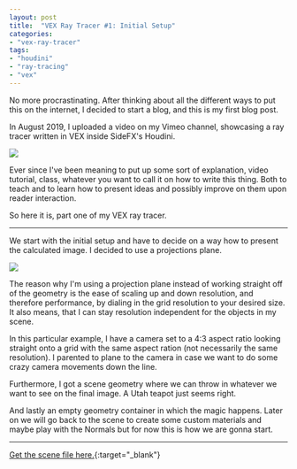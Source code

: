 ```yaml
---
layout: post
title:  "VEX Ray Tracer #1: Initial Setup"
categories:
- "vex-ray-tracer"
tags:
- "houdini"
- "ray-tracing"
- "vex"
---
```


No more procrastinating. After thinking about all the different ways to put this on the internet, I decided to start a blog, and this is my first blog post.

In August 2019, I uploaded a video on my Vimeo channel, showcasing a ray tracer written in VEX inside SideFX's Houdini.

[![](https://i.vimeocdn.com/filter/overlay?src0=https%3A%2F%2Fi.vimeocdn.com%2Fvideo%2F807849353_1280x720.jpg&src1=https%3A%2F%2Ff.vimeocdn.com%2Fimages_v6%2Fshare%2Fplay_icon_overlay.png)](https://vimeo.com/354673868 "VEX RAY TRACER (+hip)")

Ever since I've been meaning to put up some sort of explanation, video tutorial, class, whatever you want to call it on how to write this thing. Both to teach and to learn how to present ideas and possibly improve on them upon reader interaction.

So here it is, part one of my VEX ray tracer.

***

We start with the initial setup and have to decide on a way how to present the calculated image. I decided to use a projections plane.

![]({{site.baseurl}}/assets/img/vex-ray-tracer/01.001_object_setup.png)

The reason why I'm using a projection plane instead of working straight off of the geometry is the ease of scaling up and down resolution, and therefore performance, by dialing in the grid resolution to your desired size. It also means, that I can stay resolution independent for the objects in my scene.

In this particular example, I have  a camera set to a 4:3 aspect ratio looking straight onto a grid with the same aspect ration (not necessarily the same resolution). I parented to plane to the camera in case we want to do some crazy camera movements down the line.

Furthermore, I got a scene geometry where we can throw in whatever we want to see on the final image. A Utah teapot just seems right.

And lastly an empty geometry container in which the magic happens. Later on we will go back to the scene to create some custom materials and maybe play with the Normals but for now this is how we are gonna start.

***

[Get the scene file here.](https://drive.google.com/file/d/1IlSbHAl71uTOikRcHukCGZEK1rsYbhxz/view?usp=sharing){:target="_blank"}